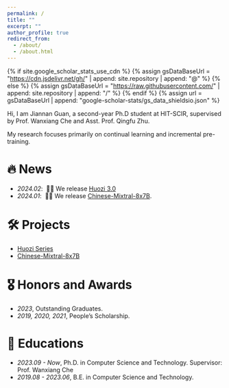 ```yaml
---
permalink: /
title: ""
excerpt: ""
author_profile: true
redirect_from: 
  - /about/
  - /about.html
---
```


{% if site.google_scholar_stats_use_cdn %}
{% assign gsDataBaseUrl = "https://cdn.jsdelivr.net/gh/" | append: site.repository | append: "@" %}
{% else %}
{% assign gsDataBaseUrl = "https://raw.githubusercontent.com/" | append: site.repository | append: "/" %}
{% endif %}
{% assign url = gsDataBaseUrl | append: "google-scholar-stats/gs_data_shieldsio.json" %}

<span class='anchor' id='about-me'></span>

Hi, I am Jiannan Guan, a second-year Ph.D student at HIT-SCIR, supervised by Prof. Wanxiang Che and Asst. Prof. Qingfu Zhu.

My research focuses primarily on continual learning and incremental pre-training.


# 🔥 News
- *2024.02*: &nbsp;🎉🎉 We release [Huozi 3.0](https://github.com/HIT-SCIR/huozi)
- *2024.01*: &nbsp;🎉🎉 We release [Chinese-Mixtral-8x7B](https://github.com/HIT-SCIR/Chinese-Mixtral-8x7B).

<!-- # 📝 Publications 

<div class='paper-box'><div class='paper-box-image'><div><div class="badge">CVPR 2016</div><img src='images/500x300.png' alt="sym" width="100%"></div></div>
<div class='paper-box-text' markdown="1">

[Deep Residual Learning for Image Recognition](https://openaccess.thecvf.com/content_cvpr_2016/papers/He_Deep_Residual_Learning_CVPR_2016_paper.pdf)

**Kaiming He**, Xiangyu Zhang, Shaoqing Ren, Jian Sun

[**Project**](https://scholar.google.com/citations?view_op=view_citation&hl=zh-CN&user=DhtAFkwAAAAJ&citation_for_view=DhtAFkwAAAAJ:ALROH1vI_8AC) <strong><span class='show_paper_citations' data='DhtAFkwAAAAJ:ALROH1vI_8AC'></span></strong>
- Lorem ipsum dolor sit amet, consectetur adipiscing elit. Vivamus ornare aliquet ipsum, ac tempus justo dapibus sit amet. 
</div>
</div>

- [Lorem ipsum dolor sit amet, consectetur adipiscing elit. Vivamus ornare aliquet ipsum, ac tempus justo dapibus sit amet](https://github.com), A, B, C, **CVPR 2020** -->

# 🛠️ Projects
- [Huozi Series](https://github.com/HIT-SCIR/huozi)
- [Chinese-Mixtral-8x7B](https://github.com/HIT-SCIR/Chinese-Mixtral-8x7B)

# 🎖️ Honors and Awards
- *2023*, Outstanding Graduates.
- *2019, 2020, 2021*, People’s Scholarship.

# 📖 Educations
- *2023.09 - Now*, Ph.D. in Computer Science and Technology. Supervisor: Prof. Wanxiang Che
- *2019.08 - 2023.06*, B.E. in Computer Science and Technology.

<!-- # 💬 Invited Talks
- *2021.06*, Lorem ipsum dolor sit amet, consectetur adipiscing elit. Vivamus ornare aliquet ipsum, ac tempus justo dapibus sit amet. 
- *2021.03*, Lorem ipsum dolor sit amet, consectetur adipiscing elit. Vivamus ornare aliquet ipsum, ac tempus justo dapibus sit amet.  \| [\[video\]](https://github.com/) -->

<!-- # 💻 Internships
- *2019.05 - 2020.02*, [Lorem](https://github.com/), China. -->